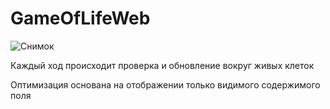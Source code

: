 # GameOfLifeWeb

![Снимок](https://github.com/xxxform/GameOfLifeWeb/assets/26012820/87077784-75a6-433a-a943-57bdb99488a6)

Каждый ход происходит проверка и обновление вокруг живых клеток

Оптимизация основана на отображении только видимого содержимого поля
